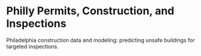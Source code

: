 # Philly Permits, Construction, and Inspections

Philadelphia construction data and modeling: predicting unsafe buildings for targeted inspections.
